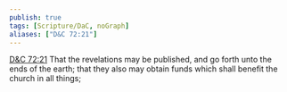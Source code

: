 ```yaml
---
publish: true
tags: [Scripture/DaC, noGraph]
aliases: ["D&C 72:21"]
---
```

[D&C 72:21](https://churchofjesuschrist.org/study/scriptures/dc-testament/dc/72?lang=eng&id=p21#p21) That the revelations may be published, and go forth unto the ends of the earth; that they also may obtain funds which shall benefit the church in all things;
